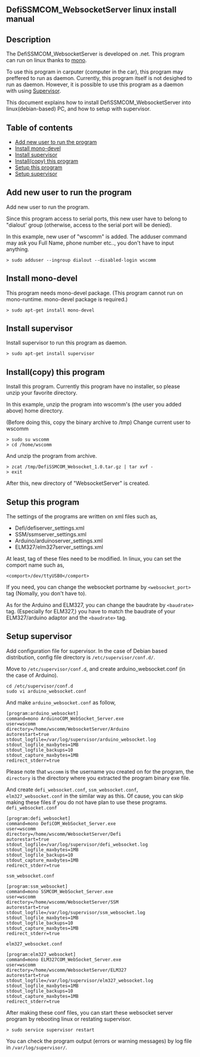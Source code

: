 DefiSSMCOM_WebsocketServer linux install manual
---

## Description
The DefiSSMCOM_WebsocketServer is developed on .net. This program can run on linux thanks to [mono](http://www.mono-project.com/). 

To use this program in carputer (computer in the car), this program may preffered to run as daemon.
Currently, this program itself is not desighed to run as daemon. However, it is possible to use this program as a daemon with using [Supervisor](http://supervisord.org/).

This document explains how to install DefiSSMCOM_WebsocketServer into linux(debian-based) PC, and how to setup with supervisor.

## Table of contents
* [Add new user to run the program](#addNewUser)
* [Install mono-devel](#installMono)
* [Install supervisor](#installSupervisor)
* [Install(copy) this program](#installThisProgram)
* [Setup this program](#setupThisProgram)
* [Setup supervisor](#setupSupervisor)

## <a name="addNewUser">Add new user to run the program</a>
Add new user to run the program. 

Since this program access to serial ports, this new user have to belong to "dialout' group (otherwise, access to the serial port will be denied).

In this example, new user of "wscomm" is added. The adduser command may ask you Full Name, phone number etc.., you don't have to input anything.

```
> sudo adduser --ingroup dialout --disabled-login wscomm
```

## <a name="installMono">Install mono-devel </a>

This program needs mono-devel package. (This program cannot run on mono-runtime. mono-devel package is required.)
```
> sudo apt-get install mono-devel
```

## <a name="installSupervisor">Install supervisor </a>

Install supervisor to run this program as daemon.
```
> sudo apt-get install supervisor
```

## <a name="installThisProgram">Install(copy) this program </a>
Install this program. Currently this program have no installer, so please unzip your favorite directory.

In this example, unzip the program into wscomm's (the user you added above) home directory.

(Before doing this, copy the binary archive to /tmp)
Change current user to wscomm
```
> sudo su wscomm
> cd /home/wscomm
```
And unzip the program from archive.
```
> zcat /tmp/DefiSSMCOM_Websocket_1.0.tar.gz | tar xvf -
> exit
```
After this, new directory of "WebsocketServer" is created.

## <a name=setupThisProgram>Setup this program</a>
The settings of the programs are written on xml files such as,
* Defi/defiserver_settings.xml
* SSM/ssmserver_settings.xml
* Arduino/arduinoserver_settings.xml
* ELM327/elm327server_settings.xml

At least, <comport> tag of these files need to be modified. In linux, you can set the comport name such as,
```
<comport>/dev/ttyUSB0</comport>
```
If you need, you can change the websocket portname by `<websocket_port>` tag (Nomally, you don't have to).

As for the Arduino and ELM327, you can change the baudrate by `<baudrate>` tag. (Especially for ELM327,) you have to match the baudrate of your ELM327/arduino adaptor and the `<baudrate>` tag.

## <a name="setupSupervisor"> Setup supervisor </a>
Add configuration file for supervisor. In the case of Debian based distribution, config file directory is `/etc/supervisor/conf.d/`.

Move to `/etc/supervisor/conf.d`, and create arduino_websocket.conf (in the case of Arduino).
```
cd /etc/supervisor/conf.d
sudo vi arduino_websocket.conf
```

And make `arduino_websocket.conf` as follow,
```
[program:arduino_websocket]
command=mono ArduinoCOM_WebSocket_Server.exe
user=wscomm
directory=/home/wscomm/WebsocketServer/Arduino
autorestart=true
stdout_logfile=/var/log/supervisor/arduino_websocket.log
stdout_logfile_maxbytes=1MB
stdout_logfile_backups=10
stdout_capture_maxbytes=1MB
redirect_stderr=true
```
Please note that `wscomm` is the username you created on for the program, the `directory` is the directory where you extracted the program binary exe file.

And create `defi_websocket.conf`, `ssm_websocket.conf`, `elm327_websocket.conf` in the similar way as this.
Of cause, you can skip making these files if you do not have plan to use these programs.
`defi_websocket.conf`
```
[program:defi_websocket]
command=mono DefiCOM_WebSocket_Server.exe
user=wscomm
directory=/home/wscomm/WebsocketServer/Defi
autorestart=true
stdout_logfile=/var/log/supervisor/defi_websocket.log
stdout_logfile_maxbytes=1MB
stdout_logfile_backups=10
stdout_capture_maxbytes=1MB
redirect_stderr=true
```
`ssm_websocket.conf`
```
[program:ssm_websocket]
command=mono SSMCOM_WebSocket_Server.exe
user=wscomm
directory=/home/wscomm/WebsocketServer/SSM
autorestart=true
stdout_logfile=/var/log/supervisor/ssm_websocket.log
stdout_logfile_maxbytes=1MB
stdout_logfile_backups=10
stdout_capture_maxbytes=1MB
redirect_stderr=true
```
`elm327_websocket.conf`
```
[program:elm327_websocket]
command=mono ELM327COM_WebSocket_Server.exe
user=wscomm
directory=/home/wscomm/WebsocketServer/ELM327
autorestart=true
stdout_logfile=/var/log/supervisor/elm327_websocket.log
stdout_logfile_maxbytes=1MB
stdout_logfile_backups=10
stdout_capture_maxbytes=1MB
redirect_stderr=true
```

After making these conf files, you can start these websocket server program by rebooting linux or restating supervisor.
```
> sudo service supervisor restart
```
You can check the program output (errors or warning messages) by log file in `/var/log/supervisor/`.
